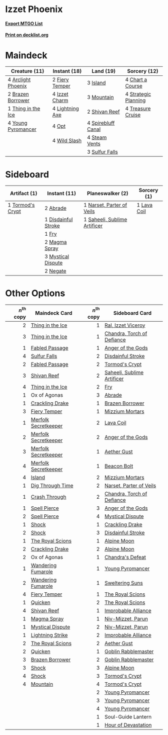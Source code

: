 # Izzet Phoenix

#### [Export MTGO List](../collection/Izzet%20Phoenix/Izzet%20Phoenix.txt)
#### [Print on decklist.org](http://decklist.org/?deckmain=4%09Arclight%20Phoenix%0A2%09Brazen%20Borrower%0A4%09Chart%20a%20Course%0A2%09Fiery%20Temper%0A3%09Island%0A4%09Izzet%20Charm%0A4%09Lightning%20Axe%0A3%09Mountain%0A4%09Opt%0A2%09Shivan%20Reef%0A4%09Spirebluff%20Canal%0A4%09Steam%20Vents%0A4%09Strategic%20Planning%0A3%09Sulfur%20Falls%0A1%09Thing%20in%20the%20Ice%0A4%09Treasure%20Cruise%0A4%09Wild%20Slash%0A4%09Young%20Pyromancer&deckside=2%09Abrade%0A1%09Disdainful%20Stroke%0A1%09Fry%0A1%09Lava%20Coil%0A2%09Magma%20Spray%0A3%09Mystical%20Dispute%0A1%09Narset,%20Parter%20of%20Veils%0A2%09Negate%0A1%09Saheeli,%20Sublime%20Artificer%0A1%09Tormod's%20Crypt)
# Maindeck

|                                        Creature (11)                                        |                                       Instant (18)                                       |                                          Land (19)                                          |                                         Sorcery (12)                                          |
|---------------------------------------------------------------------------------------------|------------------------------------------------------------------------------------------|---------------------------------------------------------------------------------------------|-----------------------------------------------------------------------------------------------|
|4 [Arclight Phoenix](http://gatherer.wizards.com/Pages/Card/Details.aspx?multiverseid=452841)|2 [Fiery Temper](http://gatherer.wizards.com/Pages/Card/Details.aspx?multiverseid=409908) |3 [Island](http://gatherer.wizards.com/Pages/Card/Details.aspx?multiverseid=439857)          |4 [Chart a Course](http://gatherer.wizards.com/Pages/Card/Details.aspx?multiverseid=435200)    |
|2 [Brazen Borrower](http://gatherer.wizards.com/Pages/Card/Details.aspx?multiverseid=473001) |4 [Izzet Charm](http://gatherer.wizards.com/Pages/Card/Details.aspx?multiverseid=338413)  |3 [Mountain](http://gatherer.wizards.com/Pages/Card/Details.aspx?multiverseid=439859)        |4 [Strategic Planning](http://gatherer.wizards.com/Pages/Card/Details.aspx?multiverseid=376525)|
|1 [Thing in the Ice](http://gatherer.wizards.com/Pages/Card/Details.aspx?multiverseid=409836)|4 [Lightning Axe](http://gatherer.wizards.com/Pages/Card/Details.aspx?multiverseid=409925)|2 [Shivan Reef](http://gatherer.wizards.com/Pages/Card/Details.aspx?multiverseid=129731)     |4 [Treasure Cruise](http://gatherer.wizards.com/Pages/Card/Details.aspx?multiverseid=420718)   |
|4 [Young Pyromancer](http://gatherer.wizards.com/Pages/Card/Details.aspx?multiverseid=426592)|4 [Opt](http://gatherer.wizards.com/Pages/Card/Details.aspx?multiverseid=442948)          |4 [Spirebluff Canal](http://gatherer.wizards.com/Pages/Card/Details.aspx?multiverseid=417822)|                                                                                               |
|                                                                                             |4 [Wild Slash](http://gatherer.wizards.com/Pages/Card/Details.aspx?multiverseid=391959)   |4 [Steam Vents](http://gatherer.wizards.com/Pages/Card/Details.aspx?multiverseid=405109)     |                                                                                               |
|                                                                                             |                                                                                          |3 [Sulfur Falls](http://gatherer.wizards.com/Pages/Card/Details.aspx?multiverseid=443135)    |                                                                                               |


# Sideboard

|                                       Artifact (1)                                        |                                         Instant (11)                                         |                                           Planeswalker (2)                                            |                                     Sorcery (1)                                      |
|-------------------------------------------------------------------------------------------|----------------------------------------------------------------------------------------------|-------------------------------------------------------------------------------------------------------|--------------------------------------------------------------------------------------|
|1 [Tormod's Crypt](http://gatherer.wizards.com/Pages/Card/Details.aspx?multiverseid=389723)|2 [Abrade](http://gatherer.wizards.com/Pages/Card/Details.aspx?multiverseid=430772)           |1 [Narset, Parter of Veils](http://gatherer.wizards.com/Pages/Card/Details.aspx?multiverseid=460988)   |1 [Lava Coil](http://gatherer.wizards.com/Pages/Card/Details.aspx?multiverseid=452858)|
|                                                                                           |1 [Disdainful Stroke](http://gatherer.wizards.com/Pages/Card/Details.aspx?multiverseid=420705)|1 [Saheeli, Sublime Artificer](http://gatherer.wizards.com/Pages/Card/Details.aspx?multiverseid=461161)|                                                                                      |
|                                                                                           |1 [Fry](http://gatherer.wizards.com/Pages/Card/Details.aspx?multiverseid=466894)              |                                                                                                       |                                                                                      |
|                                                                                           |2 [Magma Spray](http://gatherer.wizards.com/Pages/Card/Details.aspx?multiverseid=426843)      |                                                                                                       |                                                                                      |
|                                                                                           |3 [Mystical Dispute](http://gatherer.wizards.com/Pages/Card/Details.aspx?multiverseid=473020) |                                                                                                       |                                                                                      |
|                                                                                           |2 [Negate](http://gatherer.wizards.com/Pages/Card/Details.aspx?multiverseid=423707)           |                                                                                                       |                                                                                      |


# Other Options

|*n*<sup>th</sup> copy|                                         Maindeck Card                                         |*n*<sup>th</sup> copy|                                           Sideboard Card                                            |
|--------------------:|-----------------------------------------------------------------------------------------------|--------------------:|-----------------------------------------------------------------------------------------------------|
|                    2|[Thing in the Ice](http://gatherer.wizards.com/Pages/Card/Details.aspx?multiverseid=409836)    |                    1|[Ral, Izzet Viceroy](http://gatherer.wizards.com/Pages/Card/Details.aspx?multiverseid=452945)        |
|                    3|[Thing in the Ice](http://gatherer.wizards.com/Pages/Card/Details.aspx?multiverseid=409836)    |                    1|[Chandra, Torch of Defiance](http://gatherer.wizards.com/Pages/Card/Details.aspx?multiverseid=417683)|
|                    1|[Fabled Passage](http://gatherer.wizards.com/Pages/Card/Details.aspx?multiverseid=473206)      |                    1|[Anger of the Gods](http://gatherer.wizards.com/Pages/Card/Details.aspx?multiverseid=438682)         |
|                    4|[Sulfur Falls](http://gatherer.wizards.com/Pages/Card/Details.aspx?multiverseid=443135)        |                    2|[Disdainful Stroke](http://gatherer.wizards.com/Pages/Card/Details.aspx?multiverseid=420705)         |
|                    2|[Fabled Passage](http://gatherer.wizards.com/Pages/Card/Details.aspx?multiverseid=473206)      |                    2|[Tormod's Crypt](http://gatherer.wizards.com/Pages/Card/Details.aspx?multiverseid=389723)            |
|                    3|[Shivan Reef](http://gatherer.wizards.com/Pages/Card/Details.aspx?multiverseid=129731)         |                    2|[Saheeli, Sublime Artificer](http://gatherer.wizards.com/Pages/Card/Details.aspx?multiverseid=461161)|
|                    4|[Thing in the Ice](http://gatherer.wizards.com/Pages/Card/Details.aspx?multiverseid=409836)    |                    2|[Fry](http://gatherer.wizards.com/Pages/Card/Details.aspx?multiverseid=466894)                       |
|                    1|Ox of Agonas                                                                                   |                    3|[Abrade](http://gatherer.wizards.com/Pages/Card/Details.aspx?multiverseid=430772)                    |
|                    1|[Crackling Drake](http://gatherer.wizards.com/Pages/Card/Details.aspx?multiverseid=452913)     |                    1|[Brazen Borrower](http://gatherer.wizards.com/Pages/Card/Details.aspx?multiverseid=473001)           |
|                    3|[Fiery Temper](http://gatherer.wizards.com/Pages/Card/Details.aspx?multiverseid=409908)        |                    1|[Mizzium Mortars](http://gatherer.wizards.com/Pages/Card/Details.aspx?multiverseid=405302)           |
|                    1|[Merfolk Secretkeeper](http://gatherer.wizards.com/Pages/Card/Details.aspx?multiverseid=473015)|                    2|[Lava Coil](http://gatherer.wizards.com/Pages/Card/Details.aspx?multiverseid=452858)                 |
|                    2|[Merfolk Secretkeeper](http://gatherer.wizards.com/Pages/Card/Details.aspx?multiverseid=473015)|                    2|[Anger of the Gods](http://gatherer.wizards.com/Pages/Card/Details.aspx?multiverseid=438682)         |
|                    3|[Merfolk Secretkeeper](http://gatherer.wizards.com/Pages/Card/Details.aspx?multiverseid=473015)|                    1|[Aether Gust](http://gatherer.wizards.com/Pages/Card/Details.aspx?multiverseid=466796)               |
|                    4|[Merfolk Secretkeeper](http://gatherer.wizards.com/Pages/Card/Details.aspx?multiverseid=473015)|                    1|[Beacon Bolt](http://gatherer.wizards.com/Pages/Card/Details.aspx?multiverseid=452904)               |
|                    4|[Island](http://gatherer.wizards.com/Pages/Card/Details.aspx?multiverseid=439857)              |                    2|[Mizzium Mortars](http://gatherer.wizards.com/Pages/Card/Details.aspx?multiverseid=405302)           |
|                    1|[Dig Through Time](http://gatherer.wizards.com/Pages/Card/Details.aspx?multiverseid=386518)    |                    2|[Narset, Parter of Veils](http://gatherer.wizards.com/Pages/Card/Details.aspx?multiverseid=460988)   |
|                    1|[Crash Through](http://gatherer.wizards.com/Pages/Card/Details.aspx?multiverseid=430777)       |                    2|[Chandra, Torch of Defiance](http://gatherer.wizards.com/Pages/Card/Details.aspx?multiverseid=417683)|
|                    1|[Spell Pierce](http://gatherer.wizards.com/Pages/Card/Details.aspx?multiverseid=425876)        |                    3|[Anger of the Gods](http://gatherer.wizards.com/Pages/Card/Details.aspx?multiverseid=438682)         |
|                    2|[Spell Pierce](http://gatherer.wizards.com/Pages/Card/Details.aspx?multiverseid=425876)        |                    4|[Mystical Dispute](http://gatherer.wizards.com/Pages/Card/Details.aspx?multiverseid=473020)          |
|                    1|[Shock](http://gatherer.wizards.com/Pages/Card/Details.aspx?multiverseid=129732)               |                    1|[Crackling Drake](http://gatherer.wizards.com/Pages/Card/Details.aspx?multiverseid=452913)           |
|                    2|[Shock](http://gatherer.wizards.com/Pages/Card/Details.aspx?multiverseid=129732)               |                    3|[Disdainful Stroke](http://gatherer.wizards.com/Pages/Card/Details.aspx?multiverseid=420705)         |
|                    1|[The Royal Scions](http://gatherer.wizards.com/Pages/Card/Details.aspx?multiverseid=473161)    |                    1|[Alpine Moon](http://gatherer.wizards.com/Pages/Card/Details.aspx?multiverseid=447264)               |
|                    2|[Crackling Drake](http://gatherer.wizards.com/Pages/Card/Details.aspx?multiverseid=452913)     |                    2|[Alpine Moon](http://gatherer.wizards.com/Pages/Card/Details.aspx?multiverseid=447264)               |
|                    2|Ox of Agonas                                                                                   |                    1|[Chandra's Defeat](http://gatherer.wizards.com/Pages/Card/Details.aspx?multiverseid=430775)          |
|                    1|[Wandering Fumarole](http://gatherer.wizards.com/Pages/Card/Details.aspx?multiverseid=407692)  |                    1|[Young Pyromancer](http://gatherer.wizards.com/Pages/Card/Details.aspx?multiverseid=426592)          |
|                    2|[Wandering Fumarole](http://gatherer.wizards.com/Pages/Card/Details.aspx?multiverseid=407692)  |                    1|[Sweltering Suns](http://gatherer.wizards.com/Pages/Card/Details.aspx?multiverseid=426851)           |
|                    4|[Fiery Temper](http://gatherer.wizards.com/Pages/Card/Details.aspx?multiverseid=409908)        |                    1|[The Royal Scions](http://gatherer.wizards.com/Pages/Card/Details.aspx?multiverseid=473161)          |
|                    1|[Quicken](http://gatherer.wizards.com/Pages/Card/Details.aspx?multiverseid=426578)             |                    2|[The Royal Scions](http://gatherer.wizards.com/Pages/Card/Details.aspx?multiverseid=473161)          |
|                    4|[Shivan Reef](http://gatherer.wizards.com/Pages/Card/Details.aspx?multiverseid=129731)         |                    1|[Improbable Alliance](http://gatherer.wizards.com/Pages/Card/Details.aspx?multiverseid=473155)       |
|                    1|[Magma Spray](http://gatherer.wizards.com/Pages/Card/Details.aspx?multiverseid=426843)         |                    1|[Niv-Mizzet, Parun](http://gatherer.wizards.com/Pages/Card/Details.aspx?multiverseid=452942)         |
|                    1|[Mystical Dispute](http://gatherer.wizards.com/Pages/Card/Details.aspx?multiverseid=473020)    |                    2|[Niv-Mizzet, Parun](http://gatherer.wizards.com/Pages/Card/Details.aspx?multiverseid=452942)         |
|                    1|[Lightning Strike](http://gatherer.wizards.com/Pages/Card/Details.aspx?multiverseid=383299)    |                    2|[Improbable Alliance](http://gatherer.wizards.com/Pages/Card/Details.aspx?multiverseid=473155)       |
|                    2|[The Royal Scions](http://gatherer.wizards.com/Pages/Card/Details.aspx?multiverseid=473161)    |                    2|[Aether Gust](http://gatherer.wizards.com/Pages/Card/Details.aspx?multiverseid=466796)               |
|                    2|[Quicken](http://gatherer.wizards.com/Pages/Card/Details.aspx?multiverseid=426578)             |                    1|[Goblin Rabblemaster](http://gatherer.wizards.com/Pages/Card/Details.aspx?multiverseid=438486)       |
|                    3|[Brazen Borrower](http://gatherer.wizards.com/Pages/Card/Details.aspx?multiverseid=473001)     |                    2|[Goblin Rabblemaster](http://gatherer.wizards.com/Pages/Card/Details.aspx?multiverseid=438486)       |
|                    3|[Shock](http://gatherer.wizards.com/Pages/Card/Details.aspx?multiverseid=129732)               |                    3|[Alpine Moon](http://gatherer.wizards.com/Pages/Card/Details.aspx?multiverseid=447264)               |
|                    4|[Shock](http://gatherer.wizards.com/Pages/Card/Details.aspx?multiverseid=129732)               |                    3|[Tormod's Crypt](http://gatherer.wizards.com/Pages/Card/Details.aspx?multiverseid=389723)            |
|                    4|[Mountain](http://gatherer.wizards.com/Pages/Card/Details.aspx?multiverseid=439859)            |                    4|[Tormod's Crypt](http://gatherer.wizards.com/Pages/Card/Details.aspx?multiverseid=389723)            |
|                     |                                                                                               |                    2|[Young Pyromancer](http://gatherer.wizards.com/Pages/Card/Details.aspx?multiverseid=426592)          |
|                     |                                                                                               |                    3|[Young Pyromancer](http://gatherer.wizards.com/Pages/Card/Details.aspx?multiverseid=426592)          |
|                     |                                                                                               |                    4|[Young Pyromancer](http://gatherer.wizards.com/Pages/Card/Details.aspx?multiverseid=426592)          |
|                     |                                                                                               |                    1|Soul-Guide Lantern                                                                                   |
|                     |                                                                                               |                    1|[Hour of Devastation](http://gatherer.wizards.com/Pages/Card/Details.aspx?multiverseid=430786)       |

